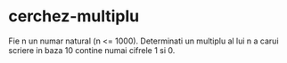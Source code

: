 # cerchez-multiplu
Fie n un numar natural (n <= 1000). Determinati un multiplu al lui n a carui scriere in baza 10 contine numai cifrele 1 si 0.
